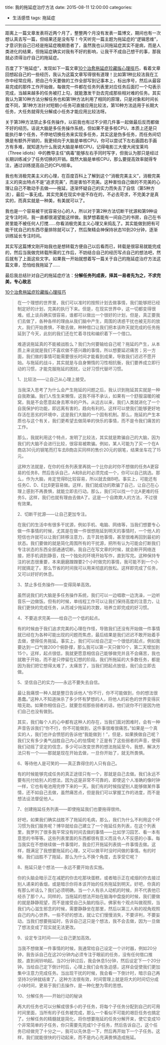 title: 我的拖延症治疗方法
date: 2015-08-11 12:00:00
categories:
 - 生活感悟
tags: 拖延症
---

距离上一篇文章发表将近两个月了，整整两个月没有发表一篇博文，期间也有一次想认真去写一篇，但结果还是没有写！今天听完一篇主题为拖延症的“逻辑思维”，才意识到自己已经是拖延症晚期患者了，虽然我也认同拖延症其实不是病，而是人类进化的结果，但拖延症确实对我有不好的影响，让我干不成自己想干的事，那我就必须得治疗自己的拖延症。

百度了下“拖延症”，发现如下一篇文章[10个治愈拖延症珍藏版心理技巧](http://www.xinli001.com/info/1347/)，看着文章回想起自己的一些经历，我认为这篇文章写得很有道理！比如第1种比较法我在工作中经常应用，把自己今天要做的工作全部写到记事本上，标出序号，然后从最容易完成的那件工作开始做，每做完一件都在任务列表里对应任务后面打一个勾表示完成，当越来越多的任务被打上勾，就能激发干劲去完成那些相对难的任务。其实我认为第10种方法分解任务也和第1种方法利用了相同的原理，只是对象和时间长度不同，第1种方法针对短期小任务可直接应用比较法，第10种方法适用于长期大任务，大任务就得先分解成小任务才能应用比较法呀。

关于第3种方法禁止多任务操作，以前我也有过不少把几件事一起做最后反而都做不好的经历。话说大脑是多任务操作系统，但如果不是多核CPU，本质上还是只能执行单个任务，不停地切换任务来实现多任务，其实这是伪多任务，而任务间切换是有额外开销的，我更倾向于大脑是单核CPU，你可以尝试下左右画圆右手画方有多难，就知道为什么我说大脑是单核CPU，记得电影三大傻大闹宝莱坞（Three idiots）中的教导主任“病毒”能够左右手同时写字，但我认为那只是经过长期训练减少了任务切换的开销。既然大脑是单核CPU，那么要提高效率就得专注，通过训练提高自己的CPU频率。

我也有消极完美主义的心理，在百度百科上了解到这个“消极完美主义”，消极完美主义的突出特点不是“追求完美”，而是害怕不完美。这种害怕自己做的不完美的心理让自己不敢动手去做——拖延，逐渐怀疑自己的实力而失去了自信（第5种方法），最后一事无成。其实完美在现实中是不存在的，不必去苛求，不完美才是真实的，而真实就是一种美，有美就可以了。

我也是一个容易被干扰容易分心的人，所以对于第2种方法切断干扰源和第9种设定专注时间，我一直都很渴望能这样做。我梦想着能有一间自己的书房，自己在书房里能不被任何人打搅……你看消极完美主义心理又来捣乱了。其实能做到把有可能干扰自己的东西尽量排除就可以了，然后聚精会神保持状态10到20分钟，逐渐训练延长专注时间。

其实写这篇博文刚开始我也是想转载方便自己以后看而已，转载是很容易就能完成的，然后当我做完转载所需的工作后，不妨结合自己的经历写点自己的想法吧，然后就有了上面这些文字。如果我一开始就想着写一篇关于自己的拖延症治疗方法这篇文章，恐怕给我拖延了……

最后我总结针对自己的拖延症疗法：**分解任务列成表，择其一易者先为之，不求完美，专心致志**

[10个治愈拖延症珍藏版心理技巧](http://www.xinli001.com/info/1347/)

>在一个理想的世界里，我们可以准时的按照计划去做事情，我们能够把已经制定好的计划，完美的执行下来。但是，在现实世界中，这一切都变得很难。纸上谈兵确实很容易，谁都可以做出一个很好的计划，但是，真正要我们去做了，各种各样的理由从我们脑中产生，周围的诱惑干扰也被无形的放大，我们开始畏惧，不敢去做，种种借口让我们把本该昨天就完成的任务拖延到了今天，此刻的我们还在忙着寻找和编织着下一个借口。
> 
> 
> 难道说拖延真的不能被战胜么？我们为何要输给自己呢？拖延的产生，从本质上来说就是我们不喜欢做不感兴趣的事情，所以想要延迟痛苦；另一方面，我们做的事情可能需要很长时间才能看到成果，导致我们迟迟不愿开始。与拖延的战斗，其实就是与自身懒惰的习性相抗衡，我们要养成立即行动的习惯，才能克服拖延的困扰，让好习惯代替坏习惯。
> 
> 
> 
> 1、比较法——让自己从心理上接受。
> 
> 当我深入思考了为什么会产生拖延的问题之后，我认识到拖延其实就是一种自我欺骗。我们人性生来懒惰，这我不得不承认，如果有一个舒服温暖的被窝，我是不会愿意起身去寒冷的户外。从远古以来，我们人类就进化了一个自我保护的功能，即远离有害的，趋向有利的。这样可以使我们能够更好地存活在恶劣的环境中，这是我们大脑的一个固有机制。那么，拖延的产生本质也与这个有关，我们更希望去做简单的快乐的事情，而不是令我们痛苦的工作。
> 
> 
> 那么，我就利用这个特点，发明了比较法，其实就是欺骗自己的大脑，因为我们的大脑不会进行比较，很容易被欺骗。例如，某人可能为了买一个在A商店30元的钢笔而打车去B商店买同样的售价20元的钢笔，结果坐车花了15元。
> 
> 
> 这种方法就是，在你的任务列表里再挑一个比你此时你不想做的任务A更容易的任务B，然后告诉自己，A和B此时必须完成一个，你可以自己挑选。那么，作为大脑，肯定觉得B比较容易，所以就去做B吧。事实上，可能还有任务C、D、E比B更容易做。这样，我们就成功的欺骗了自己，让自己在心理上感到不再畏惧，就能立即去行动。那么，我们可以找一个比A更难的任务S，这样，我们也就有理由去做A了。这是一个自欺欺人的方法，不过很有效果。
> 
> 
> 2、切断干扰源——让自己更加专注。
> 
> 在我们的生活中有很多干扰源，例如手机、电脑、网络等，当我们想要专心做一件事情的时候，尤其是在做一件很想拖延到明天的事情时，一个他人的短信也许就可以让我们转移注意力，去干其他事情，甚至很难再回到最初的状态。我们要做的就是简化周围所有的干扰源，把所有认为可能会打断我们专注状态的东西全部通通切断。我自己在写文章的时候，就会断开网络连接，把手机调到静音，找一个独处的环境开始写作，直到写完。这种保持专注的状态很重要，本来磨磨蹭蹭要2个小时做完的事情，我可能不到一个小时就搞定了。那么节省的时间我可以用来彻底的放松。这样即完成了任务，又可以好好的休息。
> 
> 
> 3、禁止多任务操作——变得简单高效。
> 
> 虽然说我们的大脑是多任务操作系统，我们可以一边唱歌一边洗澡，一边听音乐一边做饭。但有的时候，单线程工作可以让我们保持高度的注意力，让我们更快的完成任务，从而减少拖延的次数，培养立即完成的好习惯。
> 
> 
> 4、不要追求完美——给自己一个低的起点。
> 
> 有的时候由于我们追求完美的心理在作怪，导致我们还没有开始做一件事情就已经在为各种可能出现的问题而焦虑，最后结果是我们迟迟不敢开始着手去做，使得任务拖延。事实上，我们可以给自己定一个很低的起点，例如我要达到一口气做200个俯卧撑，那么我可以第一天只做10个，第二天增加到15个。这样，起点很低，我就更愿意相信自己能够做完并且不会痛苦，我也就敢于开始，而不是只停留在幻想的阶段。我们所拖延的大多数任务，都是因为我们把它想得太难了，太痛苦了，当我们把起点放低，我们会立即去做。
> 
> 
> 5、坚信自己的实力——永远不要失去自信。
> 
> 最让我痛恨一种人就是整日告诉他人“你不行，你不可能做到，你的想法很愚蠢。”这种人不知道抹杀了多少怀有梦想的人，将他人的彩色的世界变得灰暗无助。如果你相信自己，就要忽视那些弱者的话，他们说你不行是因为他们自己也没有做到。
> 
> 
> 其实，我们每个人的心中都有这种人的存在，当我们面对困难时，会有一种声音告诉我们“你不行，你不可能做到，这件事很难很痛苦。”如果是一个真实的人，我们也许会愤怒的告诉他“我能做到！”，但是，如果换做自己呢？我们又有多少勇气战胜自己内心的怯懦呢？正是有了这些弱者的声音，使得我们动摇了坚定的信念，多少可以改变世界的想法拖延至今。我想，解决方法只有一个——那就是现在开始去做，一旦你开始了，就无所畏惧。
> 
> 
> 6、等待他人是可笑的——真正靠得住的人只有自己。
> 
> 有的时候能够完成任务的真正途径只有一个，那就是自己去做。我们永远不要有托付给别人的想法，因为这是非常不可靠的，即使这个人准确的像时钟一样，它也有电池用完停下来的一天。我们有的时候指望别人能够做某件事情，还不如自己去做，虽然痛苦点，但是我们可以掌握工作的进度，而不是想法设法督促他人。
> 
> 
> 7、创建拖延任务列表——即使拖延我们也要拖得很帅。
> 
> 好吧，如果我们确实战胜不了拖延的毛病，那么，我们为什么不利用这个坏习惯为我们服务呢？博华就给自己建立了一个拖延任务列表，在这个列表里，我罗列了很多我平常没有时间去做的事情——比如学习园艺、看一本有意思的书等等。这些列表里面的东西都很有意义而且令人不反感的小事。每当我实在不想继续做一件事情时，我会打开拖延列表挑一件事情去做。这样，既满足了我想要拖延的心理，又可以做平时没时间做的事情。有的时候，我们战胜不了拖延，那么为什么不换个角度，去享受它呢？
> 
> 
> 8、拖延只是个想法——永远不要开始去实施。
> 
> 你的头脑会暗示正在减肥的你去吃那块蛋糕，或者暗示正在戒烟的你去接过别人递来的香烟，或是暗示你将本该开始的任务拖延到明天。好吧，你真的有那么听话么？我们必须明确，当一个人有杀人动机的时候，并不代表他已经杀了那个人。同样的，当拖延的想法开始在脑海中盘旋的时候，我们要做的就是静静观望，而不是接受自己头脑的指示。佛家有个观点叫做观照，当我们内心滋生邪念的时候，需要静静坐在那里，然后以第三人称的视角观照自己的内心世界。一些不好的想法，就让它们慢慢消失，不要评判，不要妄动。当我们想要拖延时，告诉自己这只是个想法，我不会去做，因为一旦做了想法变成了现实就无法更改。
> 
> 
> 9、设定专注时间——让自己更加高效。
> 
> 当我不想做某一件事情的时候，我通常给自己设定一个计时器，例如20分钟，我告诉自己在这20分钟内必须专注于眼前的任务，没有任何借口推脱，直到闹铃响起。当20分钟过后，我会休息5分钟，然后设定下一个20分钟。当给自己定下倒计时后，心理上我们会有急迫感，这样会促使我们更加集中注意力完成任务。当出现干扰的时候，我会看一下倒计时，暗示自己再坚持3分钟就结束了。这种方法很有效，时间管理上就是将大的时间切分成小块时间，更易于我们去操作，是一种化整为零的思想。
> 
> 
> 10、分解任务——开始行动的秘诀
> 
> 再大的任务也可以分解成很多小的子任务，将每个子任务分配到自己的可用时间里面，当所有的子任务被完成，那么一个看似不可能的艰巨任务也搞定了。分解任务的精髓就是简化，将你想要拖延的任务分解开来，使它变成10个非常简单的子任务，你只需要先完成1个子任务，然后告诉自己，这个任务已经做完了十分之一，我可以先休息一下，然后再开始下一个子任务。这样，我们就能很快的行动起来，而不是内心充满畏惧造成拖延。